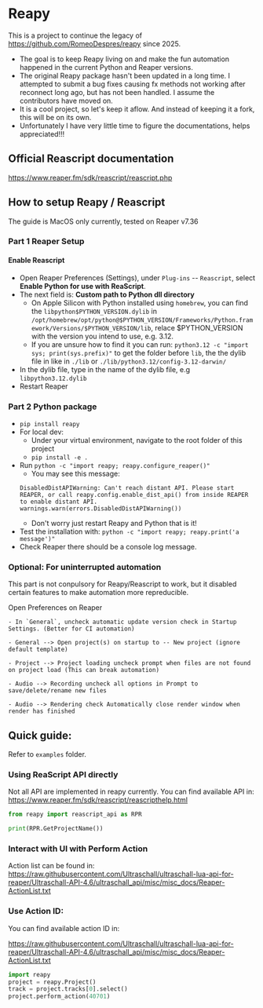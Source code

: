 # Reapy

This is a project to continue the legacy of https://github.com/RomeoDespres/reapy since 2025. 

- The goal is to keep Reapy living on and make the fun automation happened in the current Python and Reaper versions.
- The original Reapy package hasn't been updated in a long time. 
I attempted to submit a bug fixes causing fx methods not working after reconnect long ago, but has not been handled. I assume the contributors have moved on.
- It is a cool project, so let's keep it aflow. And instead of keeping it a fork, this will be on its own.
- Unfortunately I have very little time to figure the documentations, helps appreciated!!!

## Official Reascript documentation

https://www.reaper.fm/sdk/reascript/reascript.php

## How to setup Reapy / Reascript

The guide is MacOS only currently, tested on Reaper v7.36

### Part 1 Reaper Setup

#### Enable Reascript

- Open Reaper Preferences (Settings), under `Plug-ins` -- `Reascript`, select **Enable Python for use with ReaScript**. 
- The next field is: **Custom path to Python dll directory**
    - On Apple Silicon with Python installed using `homebrew`, you can find the `libpython$PYTHON_VERSION.dylib` in `/opt/homebrew/opt/python@$PYTHON_VERSION/Frameworks/Python.framework/Versions/$PYTHON_VERSION/lib`, relace $PYTHON_VERSION with the version you intend to use, e.g. 3.12.
    - If you are unsure how to find it you can run: `python3.12 -c "import sys; print(sys.prefix)"` to get the folder before `lib`, the the dylib file in like in `./lib` or `./lib/python3.12/config-3.12-darwin/`
- In the dylib file, type in the name of the dylib file, e.g `libpython3.12.dylib`
- Restart Reaper

### Part 2 Python package

- `pip install reapy`
- For local dev:
    - Under your virtual environment, navigate to the root folder of this project
    - `pip install -e .`
- Run `python -c "import reapy; reapy.configure_reaper()"`
    - You may see this message:
    ```
    DisabledDistAPIWarning: Can't reach distant API. Please start REAPER, or call reapy.config.enable_dist_api() from inside REAPER to enable distant API.
  warnings.warn(errors.DisabledDistAPIWarning())
    ```
    - Don't worry just restart Reapy and Python that is it!
- Test the installation with: `python -c "import reapy; reapy.print('a message')"`
- Check Reaper there should be a console log message.

### Optional: For uninterrupted automation

This part is not conpulsory for Reapy/Reascript to work, but it disabled certain features to make automation more repreducible. 

Open Preferences on Reaper

    - In `General`, uncheck automatic update version check in Startup Settings. (Better for CI automation)

    - General --> Open project(s) on startup to -- New project (ignore default template)

    - Project --> Project loading uncheck prompt when files are not found on project load (This can break automation)

    - Audio --> Recording uncheck all options in Prompt to save/delete/rename new files

    - Audio --> Rendering check Automatically close render window when render has finished

## Quick guide:

Refer to `examples` folder.

### Using ReaScript API directly

Not all API are implemented in reapy currently. You can find available API in:
https://www.reaper.fm/sdk/reascript/reascripthelp.html

```python
from reapy import reascript_api as RPR

print(RPR.GetProjectName())
```

### Interact with UI with Perform Action

Action list can be found in: https://raw.githubusercontent.com/Ultraschall/ultraschall-lua-api-for-reaper/Ultraschall-API-4.6/ultraschall_api/misc/misc_docs/Reaper-ActionList.txt



### Use Action ID:

You can find available action ID in:

https://raw.githubusercontent.com/Ultraschall/ultraschall-lua-api-for-reaper/Ultraschall-API-4.6/ultraschall_api/misc/misc_docs/Reaper-ActionList.txt

```python
import reapy
project = reapy.Project()
track = project.tracks[0].select()
project.perform_action(40701)
```
